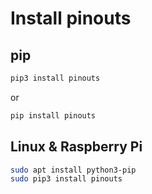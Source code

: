 # Install pinouts

## pip

```bash
pip3 install pinouts
```

or 

```bash
pip install pinouts
```

## Linux & Raspberry Pi

```bash
sudo apt install python3-pip
sudo pip3 install pinouts
```


